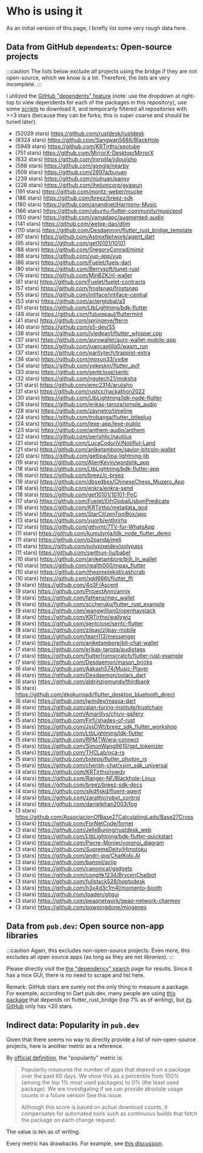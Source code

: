 # Who is using it

As an initial version of this page, I briefly list some very rough data here.

## Data from GitHub `dependents`: Open-source projects

:::caution
The lists below exclude *all* projects using the bridge if they are not open-source, which we know is a lot.
Therefore, the lists are very incomplete.
:::

I utilized the [GitHub "dependents" feature](https://github.com/fzyzcjy/flutter_rust_bridge/network/dependents)
(note: use the dropdown at right-top to view dependents for each of the packages in this repository),
use some [scripts](https://stackoverflow.com/questions/58734176/how-to-use-github-api-to-get-a-repositorys-dependents-information-in-github)
to download it,
and temporarily filtered all repositories with >=3 stars (because they can be forks; this is super coarse and should be tuned later).

* (52029 stars) https://github.com/rustdesk/rustdesk
* (8324 stars) https://github.com/Sangwan5688/BlackHole
* (5949 stars) https://github.com/KRTirtho/spotube
* (751 stars) https://github.com/MirrorX-Desktop/MirrorX
* (632 stars) https://github.com/lrorpilla/jidoujisho
* (598 stars) https://github.com/google/nearby
* (509 stars) https://github.com/2697a/bujuan
* (239 stars) https://github.com/niuhuan/pansy
* (228 stars) https://github.com/jhelumcorp/gyawun
* (191 stars) https://github.com/moritz-weber/mucke
* (186 stars) https://github.com/breez/breez-sdk
* (180 stars) https://github.com/anandnet/Harmony-Music
* (166 stars) https://github.com/ubuntu-flutter-community/musicpod
* (150 stars) https://github.com/yamadapc/augmented-audio
* (141 stars) https://github.com/wetee-dao/dtim
* (110 stars) https://github.com/Desdaemon/flutter_rust_bridge_template
* (97 stars) https://github.com/AstroxNetwork/agent_dart
* (95 stars) https://github.com/get10101/10101
* (88 stars) https://github.com/GregoryConrad/mimir
* (88 stars) https://github.com/vup-app/vup
* (86 stars) https://github.com/Fuelet/fuels-dart
* (80 stars) https://github.com/Berrysoft/tunet-rust
* (76 stars) https://github.com/MinBZK/nl-wallet
* (61 stars) https://github.com/Fuelet/fuelet-contracts
* (57 stars) https://github.com/frostsnap/frostsnap
* (55 stars) https://github.com/intiface/intiface-central
* (53 stars) https://github.com/acterglobal/a3
* (51 stars) https://github.com/LtbLightning/bdk-flutter
* (48 stars) https://github.com/futurepaul/fluttermint
* (41 stars) https://github.com/springeye/fterm
* (40 stars) https://github.com/s5-dev/S5
* (38 stars) https://github.com/lyledean1/flutter_whisper.cpp
* (37 stars) https://github.com/aurowallet/auro-wallet-mobile-app
* (37 stars) https://github.com/juancastillo0/wasm_run
* (37 stars) https://github.com/paritytech/trappist-extra
* (36 stars) https://github.com/moxun33/vvibe
* (34 stars) https://github.com/yekeskin/flutter_avif
* (33 stars) https://github.com/sentclose/sentc
* (32 stars) https://github.com/ngutech21/moksha
* (31 stars) https://github.com/emc2314/arujisho
* (31 stars) https://github.com/rustcc/hackathon2022
* (30 stars) https://github.com/LtbLightning/ldk-node-flutter
* (28 stars) https://github.com/erikas-taroza/simple_audio
* (28 stars) https://github.com/zaynetro/timeline
* (24 stars) https://github.com/trobanga/flutter_btleplug
* (24 stars) https://github.com/lexe-app/lexe-public
* (23 stars) https://github.com/anthem-audio/anthem
* (22 stars) https://github.com/perishllc/nautilus
* (21 stars) https://github.com/LucaCoduriV/Notiflut-Land
* (21 stars) https://github.com/aniketambore/savior-bitcoin-wallet
* (20 stars) https://github.com/getlipa/lipa-lightning-lib
* (19 stars) https://github.com/AlienKevin/wordshk_app
* (18 stars) https://github.com/LtbLightning/bdk-flutter-app
* (18 stars) https://github.com/breez/c-breez
* (18 stars) https://github.com/dbsxdbsx/ChineseChess_Muzero_App
* (18 stars) https://github.com/enkra/enkra-send
* (18 stars) https://github.com/get10101/10101-PoC
* (17 stars) https://github.com/Fuelet/EthGlobalLisbonPredicate
* (16 stars) https://github.com/KRTirtho/metadata_god
* (15 stars) https://github.com/StarCitizenToolBox/app
* (13 stars) https://github.com/yuorb/enthrirhs
* (12 stars) https://github.com/gthvmt/7TV-for-WhatsApp
* (11 stars) https://github.com/kumulynja/ldk_node_flutter_demo
* (11 stars) https://github.com/p2panda/meli
* (11 stars) https://github.com/polypixeldev/polypass
* (11 stars) https://github.com/swithun-liu/babel
* (10 stars) https://github.com/aniketambore/bijli_ln_wallet
* (10 stars) https://github.com/realth000/mpax_flutter
* (10 stars) https://github.com/thesimplekid/cashcrab
* (10 stars) https://github.com/xdd666t/flutter_ffi
* (9 stars) https://github.com/4o3F/Ascent
* (9 stars) https://github.com/ProjectAnni/annix
* (9 stars) https://github.com/fathens/mpc_wallet
* (9 stars) https://github.com/sccheruku/flutter_rust_example
* (9 stars) https://github.com/wangwillian0/openhaystack
* (8 stars) https://github.com/KRTirtho/wallywiz
* (8 stars) https://github.com/sentclose/sentc-flutter
* (8 stars) https://github.com/zilpay/zilpay-mobile
* (8 stars) https://github.com/team113/messenger
* (7 stars) https://github.com/aniketambore/bit-chat-wallet
* (7 stars) https://github.com/erikas-taroza/audiotags
* (7 stars) https://github.com/flutterfromscratch/flutter-rust-example
* (7 stars) https://github.com/Desdaemon/mason_bricks
* (6 stars) https://github.com/Aakash574/Music-Player
* (6 stars) https://github.com/Desdaemon/polars_dart
* (6 stars) https://github.com/aldrinzigmundv/thirdbank
* (6 stars) https://github.com/ekokurniadi/flutter_desktop_bluetooth_direct
* (6 stars) https://github.com/jwmdev/massa-dart
* (6 stars) https://github.com/alan-turing-institute/trustchain
* (5 stars) https://github.com/Amarillys/chiyo-gallery
* (5 stars) https://github.com/Firfi/shades-of-rust
* (5 stars) https://github.com/JssDWt/breez_sdk_flutter_workshop
* (5 stars) https://github.com/LtbLightning/ldk-flutter
* (5 stars) https://github.com/RPMTW/era-connect
* (5 stars) https://github.com/SimonWang9610/gpt_tokenizer
* (5 stars) https://github.com/THCLab/oca-rs
* (5 stars) https://github.com/bsteps/flutter_photon_rs
* (5 stars) https://github.com/cherish-chat/xxim_sdk_universal
* (4 stars) https://github.com/KRTirtho/rowdy
* (4 stars) https://github.com/Ranger-NF/Blackhole-Linux
* (4 stars) https://github.com/breez/breez-sdk-docs
* (4 stars) https://github.com/slkdfjskd/fluent-agent
* (4 stars) https://github.com/zarathir/robot_control
* (4 stars) https://github.com/danielphan2003/fog
* (3 stars) https://github.com/AssociacionOfBase27CalculatingLads/Base27Cross
* (3 stars) https://github.com/ForNetCode/fornet
* (3 stars) https://github.com/JelleBuning/rustdesk_web
* (3 stars) https://github.com/LtbLightning/bdk-flutter-quickstart
* (3 stars) https://github.com/Pierre-Monier/voronoi_diagram
* (3 stars) https://github.com/SupremeDeity/Himotoku
* (3 stars) https://github.com/andri-jpg/ChatKobi.AI
* (3 stars) https://github.com/banool/aclip
* (3 stars) https://github.com/canonical/gadgets
* (3 stars) https://github.com/congltk1234/BrycenChatbot
* (3 stars) https://github.com/fullstack528/hoptodesk
* (3 stars) https://github.com/h3x4d3c1m4l/momento-booth
* (3 stars) https://github.com/loaden/gitgui
* (3 stars) https://github.com/peaqnetwork/peaq-network-charmev
* (3 stars) https://github.com/powpingdone/miogenes

## Data from `pub.dev`: Open source non-app libraries

:::caution
Again, this excludes non-open-source projects.
Even more, this excludes all open source apps (as long as they are not *libraries*).
:::

Please directly visit the [the "dependency" search](https://pub.dev/packages?q=dependency%3Aflutter_rust_bridge&sort=popularity)
page for results.
Since it has a nice GUI, there is no need to scrape and list here.

Remark: GitHub stars are surely not the only thing to measure a package.
For example, according to Dart pub.dev, many people are using [this package](https://pub.dev/packages/metadata_god)
that depends on flutter_rust_bridge (top 7% as of writing),
but [its GitHub](https://github.com/KRTirtho/metadata_god) only has <20 stars.

## Indirect data: Popularity in `pub.dev`

Given that there seems no way to directly provide a list of non-open-source projects,
here is another metric as a reference.

By [official definition](https://pub.dev/help/scoring), the "popularity" metric is:

> Popularity measures the number of apps that depend on a package over the past 60 days. We show this as a percentile from 100% (among the top 1% most used packages) to 0% (the least used package). We are investigating if we can provide absolute usage counts in a future version See this issue.
>
> Although this score is based on actual download counts, it compensates for automated tools such as continuous builds that fetch the package on each change request.

The value is `96%` as of writing.

Every metric has drawbacks. For example, see [this discussion](https://github.com/dart-lang/pub-dev/issues/2714).


